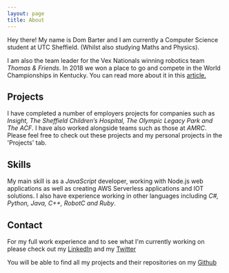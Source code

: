 ```yaml
---
layout: page
title: About
---
```


Hey there! My name is Dom Barter and I am currently a Computer Science student at UTC Sheffield. (Whilst also studying Maths and Physics). 

I am also the team leader for the Vex Nationals winning robotics team *Thomas & Friends*. In 2018 we won a place to go and compete in the World Championships in Kentucky. You can read more about it in this [article.](https://www.utcsheffield.org.uk/news/2019/03/19/fundraising-campaign-launches-after-olp-students-qualify-for-world-robotics-championship/)

## Projects

I have completed a number of employers projects for companies such as *Insight, The Sheffield Children’s Hospital, The Olympic Legacy Park and The ACF*. I have also worked alongside teams such as those at *AMRC*. Please feel free to check out these projects and my personal projects in the 'Projects' tab.

## Skills

My main skill is as a *JavaScript* developer, working with Node.js web applications as well as creating AWS Serverless applications and IOT solutions. I also have experience working in other languages including *C#, Python, Java, C++, RobotC and Ruby*.

## Contact

For my full work experience and to see what I'm currently working on please check out my [LinkedIn](https://www.linkedin.com/in/dom-barter-ba73b3171/) and my [Twitter](https://twitter.com/dombarter)

You will be able to find all my projects and their repositories on my [Github](https://github.com/dombarter)


<!-- In the novel, *The Strange Case of Dr. Jeykll and Mr. Hyde*, Mr. Poole is Dr. Jekyll's virtuous and loyal butler. Similarly, Poole is an upstanding and effective butler that helps you build Jekyll themes. It's made by [@mdo](https://twitter.com/mdo).

There are currently two themes built on Poole:

* [Hyde](http://hyde.getpoole.com)
* [Lanyon](http://lanyon.getpoole.com)

Learn more and contribute on [GitHub](https://github.com/poole).

## Setup

Some fun facts about the setup of this project include:

* Built for [Jekyll](http://jekyllrb.com)
* Developed on GitHub and hosted for free on [GitHub Pages](https://pages.github.com)
* Coded with [Sublime Text 2](http://sublimetext.com), an amazing code editor
* Designed and developed while listening to music like [Blood Bros Trilogy](https://soundcloud.com/maddecent/sets/blood-bros-series)

Have questions or suggestions? Feel free to [open an issue on GitHub](https://github.com/poole/issues/new) or [ask me on Twitter](https://twitter.com/mdo).

Thanks for reading! -->
